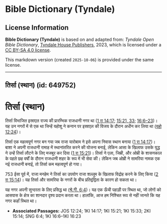 # Bible Dictionary (Tyndale)

## License Information

**Bible Dictionary (Tyndale)** is based on and adapted from: _Tyndale Open Bible Dictionary_, [Tyndale House Publishers](https://tyndaleopenresources.com/), 2023, which is licensed under a [CC BY-SA 4.0 license](https://creativecommons.org/licenses/by-sa/4.0/legalcode.en).

This markdown version (created `2025-10-06`) is provided under the same license.



--------------------------------

## तिर्सा (स्थान) (id: 649752)

तिर्सा (स्थान)
==============

तिर्सा विभाजित इस्राएल राज्य की प्रारम्भिक राजधानी नगर था ([1 रा 14:17](https://ref.ly/1Kgs14:17); [15:21, 33](https://ref.ly/1Kgs15:21,1Kgs15:33); [16:6–23](https://ref.ly/1Kgs16:6-1Kgs16:23))। यह उन नगरों में से एक था जिन्हें यहोशू ने कनान पर इस्राएल की विजय के दौरान अधीन कर लिया था ([यहो 12:24](https://ref.ly/Josh12:24))।

तिर्सा एक महत्वपूर्ण नगर बन गया जब राजा यारोबाम ने इसे अपना निवास स्थान बनाया ([1 रा 14:17](https://ref.ly/1Kgs14:17))। बाशा ने अपनी राजधानी रामाह में स्थानांतरित करने की योजना बनाई, लेकिन आसा के खिलाफ उसके युद्ध ने उन्हें तिर्सा लौटने के लिए मजबूर कर दिया ([1 रा 15:21](https://ref.ly/1Kgs15:21))। तिर्सा ने एला, जिम्री, और ओम्री के शासनकाल के पहले छह वर्षों के दौरान राजधानी शहर के रूप में भी सेवा की। लेकिन जब ओम्री ने सामरिया नामक एक नई राजधानी बनाई, तो तिर्सा कम महत्वपूर्ण हो गया।

753 ईसा पूर्व में, राजा मनहेम ने तिर्सा का उपयोग राजा शल्लूम के खिलाफ विद्रोह करने के लिए किया ([2 रा 15:14](https://ref.ly/2Kgs15:14))। यह तिर्सा और सामरिया के नगरों के बीच प्रतिद्वंद्विता के कारण हो सकता था।

यह नगर अपनी सुन्दरता के लिए प्रसिद्ध था ([श्रे.गी. 6:4](https://ref.ly/Song6:4))। यह एक ऊँची पहाड़ी पर स्थित था, जो लोगों को आसपास के क्षेत्र का शानदार दृश्य प्रदान करता था। हालांकि, आज हम निश्चित रूप से नहीं जानते कि यह नगर कहाँ स्थित था।

* **Associated Passages:** JOS 12:24; 1KI 14:17; 1KI 15:21; 1KI 15:33; 2KI 15:14; SNG 6:4; 1KI 16:6–1KI 16:23

